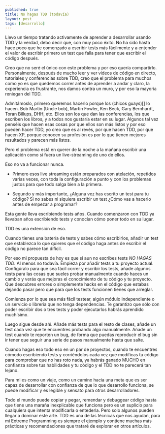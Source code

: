 ```yaml
---
published: true
title: No hagas TDD (todavía)
layout: post
tags: [desarrollo]
---
```


Llevo un tiempo tratando activamente de aprender a desarrollar usando TDD y la verdad, debo decir que, con muy poco éxito. No ha sido hasta hace poco que he comenzado a escribir tests más fácilmente y a entender el valor de escribir primero un test que falla para tener que escribir el código después.

Creo que no seré el único con este problema y por eso quería compartirlo. Personalmente, después de mucho leer y ver videos de código en directo, tutoriales y conferencias sobre TDD, creo que el problema para muchos como yo es que quedemos correr antes de aprender a andar y claro, la experiencia es frustrante, nos damos contra un muro, y por eso la mayoría reniegan del TDD. 

Admitámoslo, primero queremos hacerlo porque los (chicos guays)[] lo hacen. Bob Martin (Uncle bob), Martin Fowler, Ken Beck, Gary Bernhardt, Toran Billups, DHH, etc. Ellos son los que dan las conferencias, los que escriben los libros, y a todos nos gustaría estar en su lugar. Algunos tal vez penséis que hacen esas cosas por que ellos son más listos y por eso pueden hacer TDD, yo creo que es al revés, por que hacen TDD, por que hacen XP, porque conocen su profesión es por lo que tienen mejores resultados y parecen más listos.

Pero el problema está en querer de la noche a la mañana escribir una aplicación como si fuera un live-streaming de uno de ellos. 

Eso no va a funcionar nunca.

+ Primero esos live streaming están preparados con atelación, repetidos varias veces, con toda la configuración a punto y con los problemas justos para que todo salga bien a la primera.

+ Segundo y más importante, ¿Alguna vez has escrito un test para tu código? Si no sabes ni siquiera escribir un test ¿Cómo vas a hacerlo antes de empezar a programar?

Esta gente lleva escribiendo tests años. Cuando comenzaron con TDD ya llevaban años escribiendo tests y conocían cómo poner todo en su lugar. 

TDD es una extensión de eso. 

Cuando tienes una batería de tests y sabes cómo escribirlos, añadir un test que establezca lo que quieres que el código haga antes de escribir el código no parece tan difícil.

Por eso mi propuesta de hoy es que si aun no escribes tests *NO HAGAS TDD*. Al menos no todavía. Empieza por añadir tests a tu proyecto actual. Configúralo para que sea fácil correr y escribir los tests, añade algunos tests para las cosas que sueles probar manualmente cuando haces un cambio y verás que mejoras el conocimiento de tu código y tu proyecto. Que descubres errores o simplemente hacks en el código que estabas dejando pasar pero que para que los tests funcionen tienes que arreglar. 

Comienza por lo que sea más fácil testear, algún módulo independiente o un servicio o librería que no tenga dependencias. Te garantizo que sólo con poder escribir dos o tres tests y poder ejecutarlos habrás aprendido muchísimo.

Luego sigue desde ahí. Añade más tests para el resto de clases, añade un test cada vez que te encuentres probando algo manualmente. Añade un test cuando te reporten un bug, de forma que puedas reproducir el bug sin ir tener que seguir una serie de pasos manualmente hasta que salte.

Cuando hagas eso todo eso en un par de proyectos, cuando te encuentres cómodo escribiendo tests y corriéndolos cada vez que modificas tu código para comprobar que no has roto nada, ya habrás ganado MUCHO en confianza sobre tus habilidades y tu código y el TDD no te parecerá tan lejano.

Para mi es como un viaje, como un camino hacia una meta que es ser capaz de desarrollar con confianza de que lo que desarrollo funciona, se puede modificar y es legible y sensato para otros desarrolladores.

Todo el mundo puede copiar y pegar, remendar y debuggear código hasta que tiene una maraña inexplicable que funciona pero es un suplicio para cualquiera que intenta modificarla o entederla. Pero solo algunos pueden llegar a dominar este arte. TDD es una de las técnicas que nos ayudan, para mi Extreme Programming es siempre el ejemplo y contiene muchas más prácticas y recomendaciones que trataré de explorar en otros artículos.
